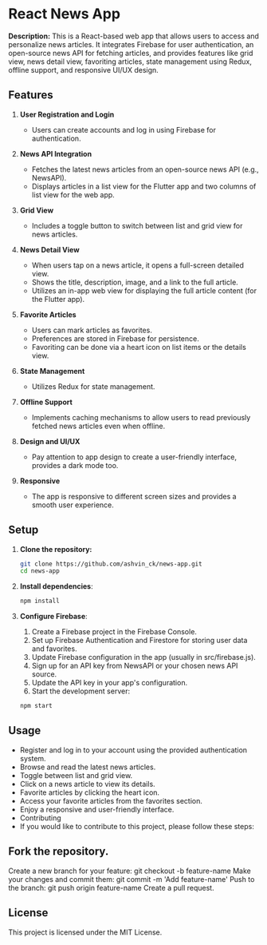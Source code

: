# React News App

**Description:** This is a React-based web app that allows users to access and personalize news articles. It integrates Firebase for user authentication, an open-source news API for fetching articles, and provides features like grid view, news detail view, favoriting articles, state management using Redux, offline support, and responsive UI/UX design.

## Features

1. **User Registration and Login**
   - Users can create accounts and log in using Firebase for authentication.

2. **News API Integration**
   - Fetches the latest news articles from an open-source news API (e.g., NewsAPI).
   - Displays articles in a list view for the Flutter app and two columns of list view for the web app.

3. **Grid View**
   - Includes a toggle button to switch between list and grid view for news articles.

4. **News Detail View**
   - When users tap on a news article, it opens a full-screen detailed view.
   - Shows the title, description, image, and a link to the full article.
   - Utilizes an in-app web view for displaying the full article content (for the Flutter app).

5. **Favorite Articles**
   - Users can mark articles as favorites.
   - Preferences are stored in Firebase for persistence.
   - Favoriting can be done via a heart icon on list items or the details view.

6. **State Management**
   - Utilizes Redux for state management.

7. **Offline Support**
   - Implements caching mechanisms to allow users to read previously fetched news articles even when offline.

8. **Design and UI/UX**
   - Pay attention to app design to create a user-friendly interface, provides a dark mode too.

9. **Responsive**
   - The app is responsive to different screen sizes and provides a smooth user experience.

## Setup

1. **Clone the repository:**

   ```sh
   git clone https://github.com/ashvin_ck/news-app.git
   cd news-app
   ```

2. **Install dependencies**:

    ```sh
    npm install
    ```

3. **Configure Firebase**:

    1. Create a Firebase project in the Firebase Console.
    2. Set up Firebase Authentication and Firestore for storing user data and favorites.
    3. Update Firebase configuration in the app (usually in src/firebase.js).
    4. Sign up for an API key from NewsAPI or your chosen news API source.
    5. Update the API key in your app's configuration.
    6. Start the development server:
     
     ```sh
     npm start
     ```


## Usage

- Register and log in to your account using the provided authentication system.
- Browse and read the latest news articles.
- Toggle between list and grid view.
- Click on a news article to view its details.
- Favorite articles by clicking the heart icon.
- Access your favorite articles from the favorites section.
- Enjoy a responsive and user-friendly interface.
- Contributing
- If you would like to contribute to this project, please follow these steps:

## Fork the repository.

Create a new branch for your feature: git checkout -b feature-name
Make your changes and commit them: git commit -m 'Add feature-name'
Push to the branch: git push origin feature-name
Create a pull request.

## License
This project is licensed under the MIT License.
